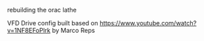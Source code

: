   rebuilding the orac lathe

VFD Drive config built based on https://www.youtube.com/watch?v=1NF8EFoPlrk  by Marco Reps
 

